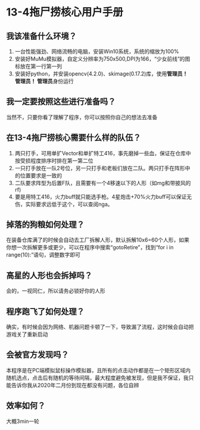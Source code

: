 # 13-4拖尸捞核心用户手册

## 我该准备什么环境？
1. 一台性能强劲、网络流畅的电脑，安装Win10系统，系统的缩放为100%
2. 安装好MuMu模拟器，自定义分辨率为750x500,DPI为166，“少女前线”的图标放在第一行第一列
3. 安装好python，并安装opencv(4.2.0)、skimage(0.17.2)库，使用**管理员！ 管理员！ 管理员**身份运行

## 我一定要按照这些进行准备吗？
当然不，只要你看了理解了程序，你可以按照你自己的想法去准备

## 在13-4拖尸捞核心需要什么样的队伍？
1. 两只打手，可用单扩Vector和单扩特工416，事先磨掉一些血，保证在仓库中按受损程度排序时排在第一第二位
2. 一只打手放在一队2号位，另一只打手和老板们放在二队。两只打手在阵形中的位置要求是一致的
3. 二队要求阵型为后置F队，且需要有一个4移速以下的人形（如mg和带披风的rf)
4. 要是用特工416，火力buff就只能选手枪。4星炮击+70%火力buff可以保证无伤，实际要求远低于这个，可以查阅nga。

## 掉落的狗粮如何处理？
在装备仓库满了的时候会自动去工厂拆解人形，默认拆解10x6=60个人形，如果你想一次拆解更多或更少，可以在程序中搜索“gotoRetire”，找到“for i in range(10):”语句，调整数字即可

## 高星的人形也会拆掉吗？
会的，一视同仁，所以请务必锁好你的人形

## 程序跑飞了如何处理？
确实，有时候会因为网络、机器问题卡顿了一下，导致漏了流程，这时候会自动把游戏关了重新启动

## 会被官方发现吗？
本程序是在PC端模拟鼠标操作模拟器，且所有的点击动作都是在一个矩形区域内随机选点，点击后有随机的等待间隔，最大程度避免被发现，但是我不保证，我只能告诉你我从2020年二月份到现在都没有问题，各位自辨

## 效率如何？
大概3min一轮
